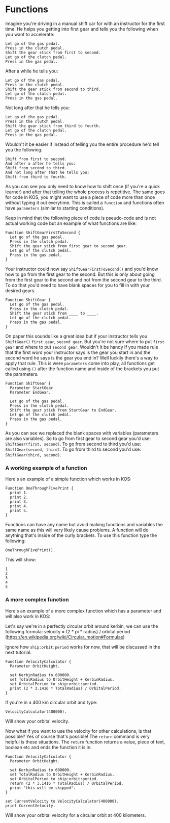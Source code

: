 # Functions

Imagine you're driving in a manual shift car for with an instructor for the first time.
He helps you getting into first gear and tells you the following when you want to accelerate:

```
Let go of the gas pedal.
Press in the clutch pedal.
Shift the gear stick from first to second.
Let go of the clutch pedal.
Press in the gas pedal.
```
After a while he tells you:

```
Let go of the gas pedal.
Press in the clutch pedal.
Shift the gear stick from second to third.
Let go of the clutch pedal.
Press in the gas pedal.
```

Not long after that he tells you:

```
Let go of the gas pedal.
Press in the clutch pedal.
Shift the gear stick from third to fourth.
Let go of the clutch pedal.
Press in the gas pedal.
```

Wouldn't it be easier if instead of telling you the entire procedure he'd tell you the following:

```
Shift from first to second.
And after a after he tells you:
Shift from second to third.
And not long after that he tells you:
Shift from third to fourth.
```

As you can see you only need to know how to shift once (if you're a quick learner) and after that telling the whole process is
repetitive. The same goes for code in KOS, you might want to use a piece of code more than once without typing it out everytime.
This is called a `function` and functions often have `parameters` (similar to starting conditions).

Keep in mind that the following piece of code is pseudo-code and is not actual working code but an example of what functions
are like:

```
Function ShiftGearFirstToSecond {
  Let go of the gas pedal.
  Press in the clutch pedal.
  Shift the gear stick from first gear to second gear.
  Let go of the clutch pedal.
  Press in the gas pedal.
}
```

Your instructor could now say `ShiftGearFirstToSecond()` and you'd know how to go from the first gear to the second.
But this is only about going from the first gear to the second and not from the second gear to the third.
To do that you'd need to have blank spaces for you to fill in with your desired gears.

```
Function ShiftGear {
  Let go of the gas pedal.
  Press in the clutch pedal.
  Shift the gear stick from ____ to ____.
  Let go of the clutch pedal.
  Press in the gas pedal.
}
```

On paper this sounds like a great idea but if your instructor tells you `ShiftGear()` `first gear`, `second gear`. But you're not sure where to
put `first gear` and where to put `second gear`. Wouldn't it be handy if you made rule that the first word your instructor says is the
gear you start in and the second word he says is the gear you end in? Well luckily there's a way to apply that rule.
This is were `parameters` come into play, all functions get called using `()` after the function name and inside of the brackets
you put the parameters.

```
Function ShiftGear {
  Parameter StartGear.
  Parameter EndGear.

  Let go of the gas pedal.
  Press in the clutch pedal.
  Shift the gear stick from StartGear to EndGear.
  Let go of the clutch pedal.
  Press in the gas pedal.
}
```

As you can see we replaced the blank spaces with variables (parameters are also variables).
So to go from first gear to second gear you'd use:
`ShiftGear(first, second)`.
To go from second to third you'd use:
`ShiftGear(second, third)`.
To go from third to second you'd use:
`ShiftGear(third, second)`.

### A working example of a function

Here's an example of a simple function which works in KOS:

```
Function OneThroughFivePrint {
  print 1.
  print 2.
  print 3.
  print 4.
  print 5.
}
```

Functions can have any name but avoid making functions and variables the same name as this will very likely cause problems.
A function will do anything that's inside of the curly brackets. To use this function type the following:

```
OneThroughFivePrint().
```

This will show:
```
1
2
3
4
5
```

### A more complex function

Here's an example of a more complex function which has a parameter and will also work in KOS:

Let's say we're in a perfectly circular orbit around kerbin, we can use the following formula:
velocity = (2 \* pi * radius) / orbital period
(https://en.wikipedia.org/wiki/Circular_motion#Formulas)

Ignore how `ship:orbit:period` works for now, that will be discussed in the next tutorial.

```
Function VelocityCalculator {
  Parameter OrbitHeight.

  set KerbinRadius to 600000.
  set TotalRadius to OrbitHeight + KerbinRadius.
  set OrbitalPeriod to ship:orbit:period.
  print (2 * 3.1416 * TotalRadius) / OrbitalPeriod.
}
```

If you're in a 400 km circular orbit and type:

```
VelocityCalculator(400000).
```
Will show your orbital velocity.

Now what if you want to use the velocity for other calculations, is that possible? Yes of course that's possible!
The `return` command is very helpful is these situations. The `return` function returns a value, piece of text, boolean etc and ends
the function it is in.

```
Function VelocityCalculator {
  Parameter OrbitHeight.

  set KerbinRadius to 600000.
  set TotalRadius to OrbitHeight + KerbinRadius.
  set OrbitalPeriod to ship:orbit:period.
  return (2 * 3.1416 * TotalRadius) / OrbitalPeriod.
  print "this will be skipped".
}

set CurrentVelocity to VelocityCalculator(400000).
print CurrentVelocity.
```

Will show your orbital velocity for a circular orbit at 400 kilometers.
